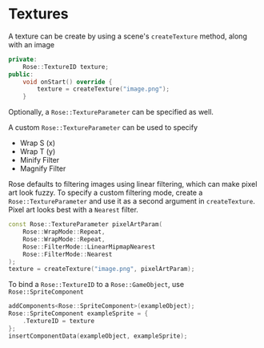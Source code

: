 # Textures
A texture can be create by using a scene's ```createTexture``` method, along with an image
```cpp
private:
	Rose::TextureID texture;
public:
	void onStart() override {
		texture = createTexture("image.png");
	}
```
Optionally, a ```Rose::TextureParameter``` can be specified as well.

A custom ```Rose::TextureParameter``` can be used to specify
* Wrap S (x)
* Wrap T (y)
* Minify Filter
* Magnify Filter

Rose defaults to filtering images using linear filtering, which can make pixel art look fuzzy. To specify a custom filtering mode, create a ```Rose::TextureParameter``` and use it as a second argument in ```createTexture```. Pixel art looks best with a ```Nearest``` filter.

```cpp
const Rose::TextureParameter pixelArtParam(
	Rose::WrapMode::Repeat,
	Rose::WrapMode::Repeat,
	Rose::FilterMode::LinearMipmapNearest 
	Rose::FilterMode::Nearest
);
texture = createTexture("image.png", pixelArtParam);
```
To bind a ```Rose::TextureID``` to a ```Rose::GameObject```, use ```Rose::SpriteComponent```
```cpp
addComponents<Rose::SpriteComponent>(exampleObject);
Rose::SpriteComponent exampleSprite = {
	.TextureID = texture 
};
insertComponentData(exampleObject, exampleSprite);
```
